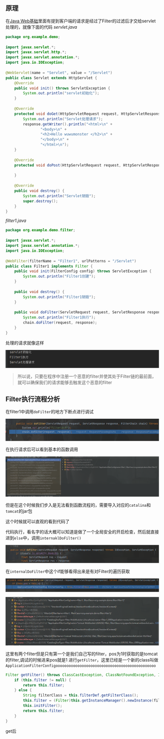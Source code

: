 ## 原理
在[Java Web基础](../../Java%20Web/Java%20Web基础.md)里面有提到客户端的请求是经过了Filter的过滤后才交给servlet处理的，就像下面的代码
*servlet.java*
```java
package org.example.demo;  
  
import javax.servlet.*;  
import javax.servlet.http.*;  
import javax.servlet.annotation.*;  
import java.io.IOException;  
  
@WebServlet(name = "Servlet", value = "/Servlet")  
public class Servlet extends HttpServlet {  
    @Override  
    public void init() throws ServletException {  
        System.out.println("servlet初始化");  
    }  
  
    @Override  
    protected void doGet(HttpServletRequest request, HttpServletResponse response) throws ServletException, IOException {  
        System.out.println("Servlet处理请求");  
        response.getWriter().println("<html>\n" +  
                "<body>\n" +  
                "<h2>Hello wuwumonster </h2>\n" +  
                "</body>\n" +  
                "</html>\n");  
    }  
  
    @Override  
    protected void doPost(HttpServletRequest request, HttpServletResponse response) throws ServletException, IOException {  
  
    }  
  
    @Override  
    public void destroy() {  
        System.out.println("Servlet销毁");  
        super.destroy();  
    }  
}
```
*filter1.java*
```java
package org.example.demo.filter;  
  
import javax.servlet.*;  
import javax.servlet.annotation.*;  
import java.io.IOException;  
  
@WebFilter(filterName = "Filter1", urlPatterns = "/Servlet")  
public class Filter1 implements Filter {  
    public void init(FilterConfig config) throws ServletException {  
        System.out.println("Filter1创建");  
    }  
  
    public void destroy() {  
        System.out.println("Filter1销毁");  
    }  
  
    public void doFilter(ServletRequest request, ServletResponse response, FilterChain chain) throws ServletException, IOException {  
        System.out.println("Filter1执行");  
        chain.doFilter(request, response);  
    }  
}
```

处理的请求就像这样

![](attachments/Pasted%20image%2020230312225836.png)

>所以说，只要在程序中注册一个恶意的filter并使其处于Filter链的最前面，就可以确保我们的请求能够去触发这个恶意的filter

## Filter执行流程分析
在filter1中调用`doFilter`的地方下断点进行调试

![](attachments/Pasted%20image%2020230312230852.png)

在执行请求后可以看到基本的函数调用

![](attachments/Pasted%20image%2020230312233716.png)

但是在这个时候我们步入是无法看到函数流程的，需要导入对应的`catalina`和`tomcat`的jar包

这个时候就可以直观的看到代码了

代码执行，看名字的话大概可以知道是做了一个全局安全的开启检查，然后就直接进到`else`中，调用`internaklDoFilter()`

![](attachments/Pasted%20image%2020230313090949.png)

在`internalDoFilter`中这个if能够看得出来是有对Filter的遍历获取

![](attachments/Pasted%20image%2020230313091634.png)

![](attachments/Pasted%20image%2020230313091757.png)

这里有两个filter但是只有第一个是我们自己写的filter，pos为1时获取的是tomcat的filter,调试的时候进来pos就是1
进行`getFilter`，这里已经是一个新的class叫做`ApplicationFilterConfigoooooooooooooooooooooooooooooooooooooooooooooo`

```java
Filter getFilter() throws ClassCastException, ClassNotFoundException, IllegalAccessException, InstantiationException, ServletException, InvocationTargetException, NamingException, IllegalArgumentException, NoSuchMethodException, SecurityException {  
    if (this.filter != null) {  
        return this.filter;  
    } else {  
        String filterClass = this.filterDef.getFilterClass();  
        this.filter = (Filter)this.getInstanceManager().newInstance(filterClass);  
        this.initFilter();  
        return this.filter;  
    }  
}
```

get后